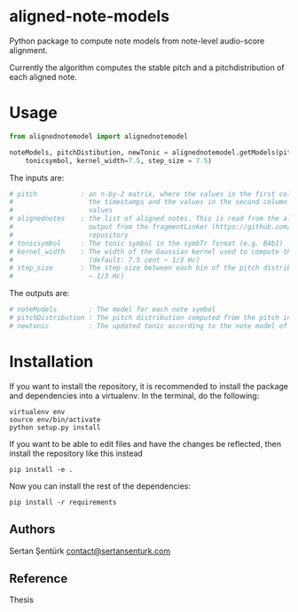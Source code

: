 # aligned-note-models

Python package to compute note models from note-level audio-score alignment.

Currently the algorithm computes the stable pitch and a pitchdistribution of each aligned note.

Usage
=======

```python
from alignednotemodel import alignednotemodel

noteModels, pitchDistibution, newTonic = alignednotemodel.getModels(pitch, alignednotes, 
    tonicsymbol, kernel_width=7.5, step_size = 7.5)
```

The inputs are:
```python
# pitch 		  :	an n-by-2 matrix, where the values in the first column are 
#					the timestamps and the values in the second column are frequency 
#					values
# alignednotes	  :	the list of aligned notes. This is read from the alignedNotes.json 
#					output from the fragmentLinker (https://github.com/sertansenturk/fragmentLinker) 
#                   repository 
# tonicsymbol	  : The tonic symbol in the symbTr format (e.g. B4b1)
# kernel_width    : The width of the Gaussian kernel used to compute the pitch distribution 
#                   (default: 7.5 cent ~ 1/3 Hc)
# step_size       : The step size between each bin of the pitch distribution (default: 7.5 cent 
#                   ~ 1/3 Hc)
```

The outputs are:
```python
# noteModels        : The model for each note symbol
# pitchDistribution	: The pitch distribution computed from the pitch input
# newtonic		    : The updated tonic according to the note model of the tonic
```

Installation
============

If you want to install the repository, it is recommended to install the package and dependencies into a virtualenv. In the terminal, do the following:

    virtualenv env
    source env/bin/activate
    python setup.py install

If you want to be able to edit files and have the changes be reflected, then
install the repository like this instead

    pip install -e .

Now you can install the rest of the dependencies:

    pip install -r requirements

Authors
-------
Sertan Şentürk
contact@sertansenturk.com

Reference
-------
Thesis
